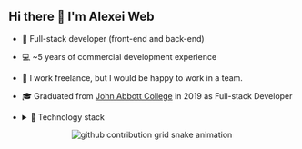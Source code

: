 ## Hi there 👋 I'm Alexei Web


* 🧐 Full-stack developer (front-end and back-end)
* 💻 ~5 years of commercial development experience
* 💼 I work freelance, but I would be happy to work in a team. 
* 🎓 Graduated from <a href="https://johnabbott.qc.ca/" target="_blank">John Abbott College</a> in 2019 as Full-stack Developer
* <details>
  <summary>🔧 Technology stack</summary>

  - HTML (HTML5), JSX
  - CSS (CSS3), Sass (SCSS), PostCSS, Bootstrap, Tailwind, Animations
  - JavaScript (ES6+, OOP), jQuery, TypeScript
  - React
  - Redux (Redux Toolkit, Redux Persist)
  - Webpack, Vite, Gulp, Rollup
  - WordPress, Winter CMS, Craft CMS
  - REST API, WebSockets
  - BEM, UI/UX
  - Git (GitHub, BitBucket, GitLab)
  - Figma, Adobe Photoshop
  - PHP, Blade, Twig
  - Agile, Waterfall, SCRUM
  </details>

<div align="center">
  <picture>
    <source media="(prefers-color-scheme: dark)" srcset="https://raw.githubusercontent.com/Drowh/Drowh/output/github-contribution-grid-snake-dark.svg">
    <source media="(prefers-color-scheme: light)" srcset="https://raw.githubusercontent.com/Drowh/Drowh/output/github-contribution-grid-snake.svg">
    <img alt="github contribution grid snake animation" src="https://raw.githubusercontent.com/Drowh/Drowh/output/github-contribution-grid-snake.svg">
  </picture>
</div
